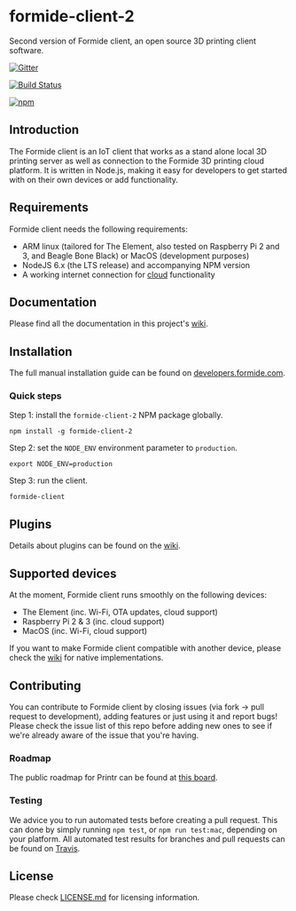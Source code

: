 # formide-client-2
Second version of Formide client, an open source 3D printing client software.

[![Gitter](https://img.shields.io/gitter/room/formide-client-2/formide-client-2.svg)](https://gitter.im/formide-client-2/Lobby?utm_source=share-link&utm_medium=link&utm_campaign=share-link)

[![Build Status](https://travis-ci.org/PRINTR3D/formide-client-2.svg?branch=master)](https://travis-ci.org/PRINTR3D/formide-client-2)

[![npm](https://img.shields.io/npm/v/formide-client-2.svg)](https://www.npmjs.com/package/formide-client-2)

## Introduction
The Formide client is an IoT client that works as a stand alone local 3D printing server as well as connection to the Formide 3D printing cloud platform.
It is written in Node.js, making it easy for developers to get started with on their own devices or add functionality.

## Requirements
Formide client needs the following requirements:

* ARM linux (tailored for The Element, also tested on Raspberry Pi 2 and 3, and Beagle Bone Black) or MacOS (development purposes)
* NodeJS 6.x (the LTS release) and accompanying NPM version
* A working internet connection for [cloud](https://formide.com) functionality

## Documentation
Please find all the documentation in this project's [wiki](https://github.com/PRINTR3D/formide-client-2/wiki).

## Installation
The full manual installation guide can be found on [developers.formide.com](https://developers.formide.com/docs/installation).

### Quick steps

Step 1: install the `formide-client-2` NPM package globally.
```
npm install -g formide-client-2
```

Step 2: set the `NODE_ENV` environment parameter to `production`.
```
export NODE_ENV=production
```

Step 3: run the client.
```
formide-client
```

## Plugins
Details about plugins can be found on the [wiki](https://github.com/PRINTR3D/formide-client-2/wiki/Plugins).

## Supported devices
At the moment, Formide client runs smoothly on the following devices:

* The Element (inc. Wi-Fi, OTA updates, cloud support)
* Raspberry Pi 2 & 3 (inc. cloud support)
* MacOS (inc. Wi-Fi, cloud support)

If you want to make Formide client compatible with another device, please check the [wiki](https://github.com/PRINTR3D/formide-client-2/wiki/native-api) for native implementations.

## Contributing
You can contribute to Formide client by closing issues (via fork -> pull request to development), adding features or just using it and report bugs!
Please check the issue list of this repo before adding new ones to see if we're already aware of the issue that you're having.

### Roadmap
The public roadmap for Printr can be found at [this board](https://github.com/orgs/PRINTR3D/projects/1).

### Testing
We advice you to run automated tests before creating a pull request. This can done by simply running `npm test`, or `npm run test:mac`, depending on your platform. All automated test results for branches and pull requests can be found on [Travis](https://travis-ci.org/PRINTR3D/formide-client-2).

## License
Please check [LICENSE.md](LICENSE.md) for licensing information.
